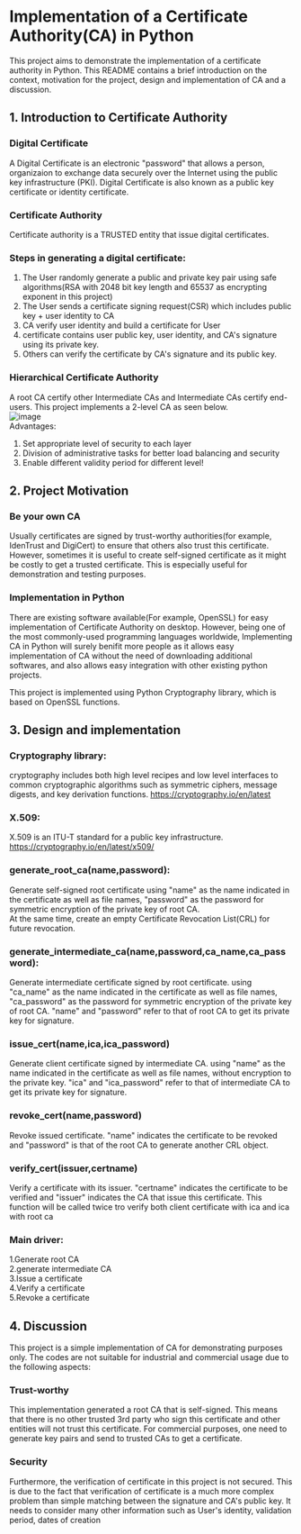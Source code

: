 # Implementation of a Certificate Authority(CA) in Python
This project aims to demonstrate the implementation of a certificate authority in Python. This README contains a brief introduction on the context, motivation for the project, design and implementation of CA and a discussion.
## 1. Introduction to Certificate Authority 
### Digital Certificate
A Digital Certificate is an electronic "password" that allows a person, organizaion to exchange data securely over the Internet using the public key infrastructure (PKI). Digital Certificate is also known as a public key certificate or identity certificate.
### Certificate Authority
Certificate authority is a TRUSTED entity that issue digital certificates.  

### Steps in generating a digital certificate:
1. The User randomly generate a public and private key pair using safe algorithms(RSA with 2048 bit key length and 65537 as encrypting exponent in this project)
2. The User sends a certificate signing request(CSR) which includes public key + user identity to CA
3. CA verify user identity and build a certificate for User
4. certificate contains user public key, user identity, and CA's signature using its private key.
5. Others can verify the certificate by CA's signature and its public key.

### Hierarchical Certificate Authority
A root CA certify other Intermediate CAs and Intermediate CAs certify end-users. This project implements a 2-level CA as seen below.  
![image](https://user-images.githubusercontent.com/58136973/143768032-0d929a8c-ed69-4f86-87be-d619e5bed700.png)  
Advantages:
1. Set appropriate level of security to each layer
2. Division of administrative tasks for better load balancing and security
3. Enable different validity period for different level!

## 2. Project Motivation
### Be your own CA
Usually certificates are signed by trust-worthy authorities(for example, IdenTrust and DigiCert) to ensure that others also trust this certificate. However, sometimes it is useful to create self-signed certificate as it might be costly to get a trusted certificate. This is especially useful for demonstration and testing purposes.
### Implementation in Python
There are existing software available(For example, OpenSSL) for easy implementation of Certificate Authority on desktop. However, being one of the most commonly-used programming languages worldwide, Implementing CA in Python will surely benifit more people as it allows easy implementation of CA without the need of downloading additional softwares, and also allows easy integration with other existing python projects.  
  
This project is implemented using Python Cryptography library, which is based on OpenSSL functions.

## 3. Design and implementation
### Cryptography library:  
cryptography includes both high level recipes and low level interfaces to common cryptographic algorithms such as symmetric ciphers, message digests, and key derivation functions. https://cryptography.io/en/latest
  
### X.509:  
X.509 is an ITU-T standard for a public key infrastructure. https://cryptography.io/en/latest/x509/
  
### generate_root_ca(name,password):  
Generate self-signed root certificate using "name" as the name indicated in the certificate as well as file names, "password" as the password for symmetric encryption of the private key of root CA.  
At the same time, create an empty Certificate Revocation List(CRL) for future revocation.  
  
### generate_intermediate_ca(name,password,ca_name,ca_password):  
Generate intermediate certificate signed by root certificate.  using "ca_name" as the name indicated in the certificate as well as file names, "ca_password" as the password for symmetric encryption of the private key of root CA. "name" and "password" refer to that of root CA to get its private key for signature.  
  
### issue_cert(name,ica,ica_password)  
Generate client certificate signed by intermediate CA.  using "name" as the name indicated in the certificate as well as file names, without encryption to the private key. "ica" and "ica_password" refer to that of intermediate CA to get its private key for signature.   
  
### revoke_cert(name,password)  
Revoke issued certificate. "name" indicates the certificate to be revoked and "password" is that of the root CA to generate another CRL object.  
  
### verify_cert(issuer,certname)  
Verify a certificate with its issuer. "certname" indicates the certificate to be verified and "issuer" indicates the CA that issue this certificate. This function will be called twice tro verify both client certificate with ica and ica with root ca  
  
### Main driver:  
1.Generate root CA  
2.generate intermediate CA  
3.Issue a certificate  
4.Verify a certificate  
5.Revoke a certificate  

## 4. Discussion
This project is a simple implementation of CA for demonstrating purposes only. The codes are not suitable for industrial and commercial usage due to the following aspects:  
### Trust-worthy
This implementation generated a root CA that is self-signed. This means that there is no other trusted 3rd party who sign this certificate and other entities will not trust this certificate. For commercial purposes, one need to generate key pairs and send to trusted CAs to get a certificate.
### Security
Furthermore, the verification of certificate in this project is not secured. This is due to the fact that verification of certificate is a much more complex problem than simple matching between the signature and CA's public key. It needs to consider many other information such as User's identity, validation period, dates of creation
